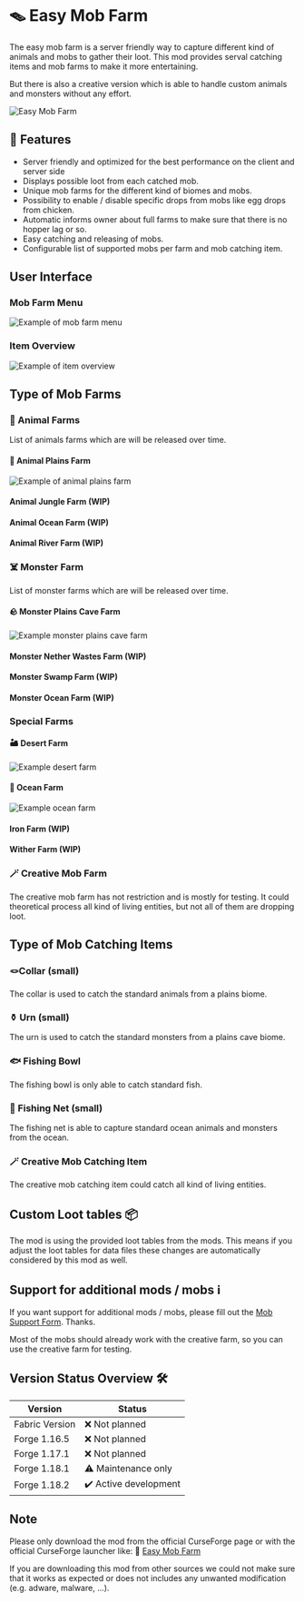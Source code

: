 # 🪤 Easy Mob Farm

The easy mob farm is a server friendly way to capture different kind of animals and mobs to gather their loot.
This mod provides serval catching items and mob farms to make it more entertaining.

But there is also a creative version which is able to handle custom animals and monsters without any effort.

![Easy Mob Farm][logo]

## 🔮 Features

- Server friendly and optimized for the best performance on the client and server side
- Displays possible loot from each catched mob.
- Unique mob farms for the different kind of biomes and mobs.
- Possibility to enable / disable specific drops from mobs like egg drops from chicken.
- Automatic informs owner about full farms to make sure that there is no hopper lag or so.
- Easy catching and releasing of mobs.
- Configurable list of supported mobs per farm and mob catching item.

## User Interface

### Mob Farm Menu

![Example of mob farm menu][mob_menu]

### Item Overview

![Example of item overview][item_overview]

## Type of Mob Farms

### 🐄 Animal Farms

List of animals farms which are will be released over time.

#### 🌿 Animal Plains Farm

![Example of animal plains farm][animal_plains_farm]

#### Animal Jungle Farm (WIP)

#### Animal Ocean Farm (WIP)

#### Animal River Farm (WIP)

### ☠️ Monster Farm

List of monster farms which are will be released over time.

#### 🪨 Monster Plains Cave Farm

![Example monster plains cave farm][monster_plains_cave_farm]

#### Monster Nether Wastes Farm (WIP)

#### Monster Swamp Farm (WIP)

#### Monster Ocean Farm (WIP)

### Special Farms

#### 🏜️ Desert Farm

![Example desert farm][desert_farm]

#### 🌊 Ocean Farm

![Example ocean farm][ocean_farm]

#### Iron Farm (WIP)

#### Wither Farm (WIP)

### 🪄 Creative Mob Farm

The creative mob farm has not restriction and is mostly for testing.
It could theoretical process all kind of living entities, but not all of them are dropping loot.

## Type of Mob Catching Items

### 🪢Collar (small)

The collar is used to catch the standard animals from a plains biome.

### ⚱️ Urn (small)

The urn is used to catch the standard monsters from a plains cave biome.

### 🐟 Fishing Bowl

The fishing bowl is only able to catch standard fish.

### 🎣 Fishing Net (small)

The fishing net is able to capture standard ocean animals and monsters from the ocean.

### 🪄 Creative Mob Catching Item

The creative mob catching item could catch all kind of living entities.

## Custom Loot tables 📦

The mod is using the provided loot tables from the mods.
This means if you adjust the loot tables for data files these changes are automatically considered by this mod as well.

## Support for additional mods / mobs ℹ️

If you want support for additional mods / mobs, please fill out the [Mob Support Form][mod_support]. Thanks.

Most of the mobs should already work with the creative farm, so you can use the creative farm for testing.

## Version Status Overview 🛠️

| Version        | Status                |
| -------------- | --------------------- |
| Fabric Version | ❌ Not planned        |
| Forge 1.16.5   | ❌ Not planned        |
| Forge 1.17.1   | ❌ Not planned        |
| Forge 1.18.1   | ⚠️ Maintenance only   |
| Forge 1.18.2   | ✔️ Active development |

## Note

Please only download the mod from the official CurseForge page or with the official CurseForge launcher like:
🧪 [Easy Mob Farm][mod_page]

If you are downloading this mod from other sources we could not make sure that it works as expected or does not includes any unwanted modification (e.g. adware, malware, ...).

[logo]: https://raw.githubusercontent.com/MarkusBordihn/BOs-Easy-Mob-Farm/main/src/main/resources/logo.png
[animal_plains_farm]: https://raw.githubusercontent.com/MarkusBordihn/BOs-Easy-Mob-Farm/main/assets/animal_plains_farm.png
[desert_farm]: https://raw.githubusercontent.com/MarkusBordihn/BOs-Easy-Mob-Farm/main/assets/desert_farm.png
[item_overview]: https://raw.githubusercontent.com/MarkusBordihn/BOs-Easy-Mob-Farm/main/assets/item_overview.png
[mob_menu]: https://raw.githubusercontent.com/MarkusBordihn/BOs-Easy-Mob-Farm/main/assets/mob_menu.png
[monster_plains_cave_farm]: https://raw.githubusercontent.com/MarkusBordihn/BOs-Easy-Mob-Farm/main/assets/monster_plains_cave_farm.png
[ocean_farm]: https://raw.githubusercontent.com/MarkusBordihn/BOs-Easy-Mob-Farm/main/assets/ocean_farm.png
[mod_page]: https://www.curseforge.com/minecraft/mc-mods/easy-mob-farm
[mod_support]: https://github.com/MarkusBordihn/BOs-Easy-Mob-Farm/issues/new?labels=enhancement%2C+mod+support&template=mod_support.md&title=%5BMod+Support%5D+Name+of+the+Mod+...
